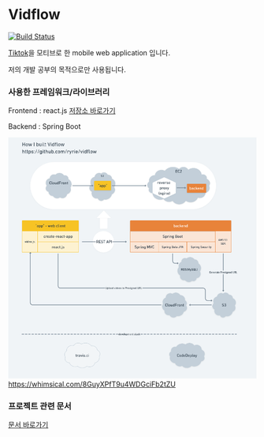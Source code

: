 # Vidflow 

[![Build Status](https://travis-ci.org/ryrie/vidflow.svg?branch=master)](https://travis-ci.org/ryrie/vidflow)

[Tiktok](https://www.tiktok.com)을 모티브로 한 mobile web application 입니다.

저의 개발 공부의 목적으로만 사용됩니다. 

### 사용한 프레임워크/라이브러리

Frontend : react.js [저장소 바로가기](https://github.com/ryrie/vidflow-web)

Backend : Spring Boot

![](docs/structure.png)https://whimsical.com/8GuyXPfT9u4WDGciFb2tZU

### 프로젝트 관련 문서

[문서 바로가기](docs/Index.adoc)

